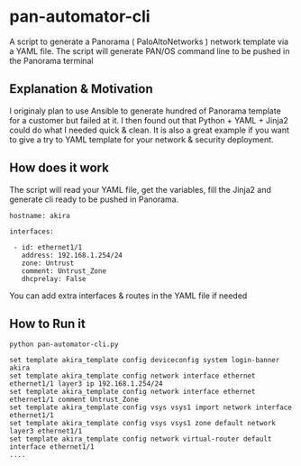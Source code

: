 # pan-automator-cli
A script to generate a Panorama ( PaloAltoNetworks ) network template via a YAML file.
The script will generate PAN/OS command line to be pushed in the Panorama terminal

## Explanation & Motivation
I originaly plan to use Ansible to generate hundred of Panorama template for a customer but failed at it.
I then found out that Python + YAML + Jinja2 could do what I needed quick & clean.
It is also a great example if you want to give a try to YAML template for your network & security deployment.

## How does it work
The script will read your YAML file, get the variables, fill the Jinja2 and generate cli ready to be pushed in Panorama.

```
hostname: akira

interfaces:

 - id: ethernet1/1
   address: 192.168.1.254/24
   zone: Untrust
   comment: Untrust_Zone
   dhcprelay: False
```
   
You can add extra interfaces & routes in the YAML file if needed

## How to Run it
```
python pan-automator-cli.py
 
set template akira_template config deviceconfig system login-banner akira
set template akira_template config network interface ethernet ethernet1/1 layer3 ip 192.168.1.254/24
set template akira_template config network interface ethernet ethernet1/1 comment Untrust_Zone
set template akira_template config vsys vsys1 import network interface ethernet1/1
set template akira_template config vsys vsys1 zone default network layer3 ethernet1/1
set template akira_template config network virtual-router default interface ethernet1/1
....
```
